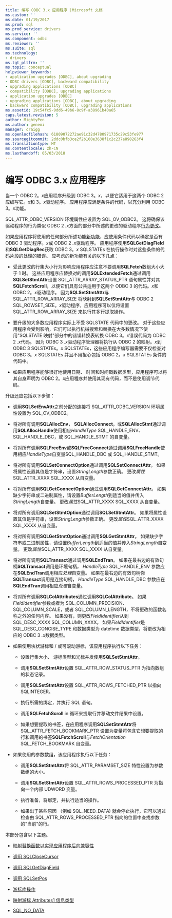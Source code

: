 ```yaml
---
title: 编写 ODBC 3.x 应用程序 |Microsoft 文档
ms.custom: ''
ms.date: 01/19/2017
ms.prod: sql
ms.prod_service: drivers
ms.service: ''
ms.component: odbc
ms.reviewer: ''
ms.suite: sql
ms.technology:
- drivers
ms.tgt_pltfrm: ''
ms.topic: conceptual
helpviewer_keywords:
- application upgrades [ODBC], about upgrading
- ODBC drivers [ODBC], backward compatibility
- upgrading applications [ODBC]
- compatibility [ODBC], upgrading applications
- application upgrades [ODBC]
- upgrading applications [ODBC], about upgrading
- backward compatibility [ODBC], upgrading applications
ms.assetid: 19c54fc5-9dd6-49b6-8c9f-a38961b40a65
caps.latest.revision: 5
author: MightyPen
ms.author: genemi
manager: craigg
ms.openlocfilehash: 61809072272ae91c32d4780971735c29c53fe977
ms.sourcegitcommit: 2ddc0bfb3ce2f2b160e3638f1c2c237a898263f4
ms.translationtype: HT
ms.contentlocale: zh-CN
ms.lasthandoff: 05/03/2018
---
```

# <a name="writing-odbc-3x-applications"></a>编写 ODBC 3.x 应用程序
当一个 ODBC 2。*x*应用程序升级到 ODBC 3。*x*，以便它适用于这两个 ODBC 2 应编写它。*x*和 3。*x*驱动程序。 应用程序应满足条件的代码，以充分利用 ODBC 3。*x*功能。  
  
 SQL_ATTR_ODBC_VERSION 环境属性应设置为 SQL_OV_ODBC2。 这将确保该驱动程序的行为类似 ODBC 2 *.x*方面的部分中所述的更改的驱动程序[行为更改](../../../odbc/reference/develop-app/behavioral-changes.md)。  
  
 如果应用程序将使用的任何部分所述功能[新功能](../../../odbc/reference/develop-app/new-features.md)，应使用条件代码以确定是否有 ODBC 3 驱动程序。*x*或 ODBC 2 *.x*驱动程序。 应用程序使用**SQLGetDiagField**和**SQLGetDiagRec**获取 ODBC 3。*x* SQLSTATEs 在执行操作时对这些条件的代码片段的处理的错误。 应考虑的新功能有关的以下几点：  
  
-   受此更改的行集大小行为影响应用程序应注意不要调用**SQLFetch**数组大小大于 1 时。 这些应用程序应替换对的调用**SQLExtendedFetch**通过调用**SQLSetStmtAttr**设置 SQL_ATTR_ARRAY_STATUS_PTR 语句属性并对其**SQLFetchScroll**，以便它们具有公共适用于这两个 ODBC 3 的代码。*x*和 ODBC 2。*x*驱动程序。 因为**SQLSetStmtAttr**与 SQL_ATTR_ROW_ARRAY_SIZE 将映射到**SQLSetStmtAttr**与 ODBC 2 SQL_ROWSET_SIZE。*x*驱动程序，应用程序可以仅将设置 SQL_ATTR_ROW_ARRAY_SIZE 来执行其多行提取操作。  
  
-   要升级的大多数应用程序实际上不受 SQLSTATE 代码中的更改。 对于这些应用程序会受到影响，它们可以执行机械搜索和替换在大多数情况下使用"SQLSTATE 映射"部分中的错误转换表转换 ODBC 3。*x*错误代码为 ODBC 2 *.x*代码。 因为 ODBC 3 *.x*驱动程序管理器将执行从 ODBC 2 的映射。*x*到 ODBC 3 SQLSTATEs。*x* SQLSTATEs，这些应用程序编写器需要不仅检查对 ODBC 3。*x* SQLSTATEs 并且不用担心包括 ODBC 2。*x* SQLSTATEs 条件的代码中。  
  
-   如果应用程序能够很好地使用日期、 时间和时间戳数据类型，应用程序可以将其自身声明为 ODBC 2。*x*应用程序并使用其现有代码，而不是使用调节代码。  
  
 升级还应包括以下步骤：  
  
-   调用**SQLSetEnvAttr**之前分配的连接将 SQL_ATTR_ODBC_VERSION 环境属性设置为 SQL_OV_ODBC2。  
  
-   将对所有调用**SQLAllocEnv**， **SQLAllocConnect**，或**SQLAllocStmt**通过调用**SQLAllocHandle**使用相应*HandleType* SQL_HANDLE_ENV、 SQL_HANDLE_DBC，或 SQL_HANDLE_STMT 的自变量。  
  
-   将对所有调用**SQLFreeEnv**或**SQLFreeConnect**通过调用**SQLFreeHandle**使用相应*HandleType*自变量SQL_HANDLE_DBC 或 SQL_HANDLE_STMT。  
  
-   将对所有调用**SQLSetConnectOption**通过调用**SQLSetConnectAttr**。 如果将属性设置其值是字符串，设置*StringLength*参数正确。 更改*属性*SQL_ATTR_XXXX SQL_XXXX 从自变量。  
  
-   将对所有调用**SQLGetConnectOption**通过调用**SQLGetConnectAttr**。 如果缺少字符串或二进制属性，请设置*BufferLength*到适当的值并传入*StringLength*自变量。 更改*属性*SQL_ATTR_XXXX SQL_XXXX 从自变量。  
  
-   将对所有调用**SQLSetStmtOption**通过调用**SQLSetStmtAttr**。 如果将属性设置其值是字符串，设置*StringLength*参数正确。 更改*属性*SQL_ATTR_XXXX SQL_XXXX 从自变量。  
  
-   将对所有调用**SQLGetStmtOption**通过调用**SQLGetStmtAttr**。 如果缺少字符串或二进制属性，请设置*BufferLength*到适当的值并传入*StringLength*自变量。 更改*属性*SQL_ATTR_XXXX SQL_XXXX 从自变量。  
  
-   将对所有调用**SQLTransact**通过调用**SQLEndTran**。 如果在最右边的有效句柄**SQLTransact**调用是环境句柄， *HandleType* SQL_HANDLE_ENV 参数应在**SQLEndTran**调用相应*处理*自变量。 如果在最右边的有效句柄你**SQLTransact**调用是连接句柄， *HandleType* SQL_HANDLE_DBC 参数应在**SQLEndTran**调用相应*处理*自变量。  
  
-   将对所有调用**SQLColAttributes**通过调用**SQLColAttribute**。 如果*FieldIdentifier*参数或者为 SQL_COLUMN_PRECISION、 SQL_COLUMN_SCALE，或者 SQL_COLUMN_LENGTH，不将更改的函数名称之外的任何内容。 如果没有，则更改*FieldIdentifier*从到 SQL_DESC_XXXX SQL_COLUMN_XXXX。 如果*FieldIdentifier*是 SQL_DESC_CONCISE_TYPE 和数据类型为 datetime 数据类型，将更改为相应的 ODBC 3 *.x*数据类型。  
  
-   如果使用块状游标和 / 或可滚动游标，该应用程序执行以下任务：  
  
    -   设置行集大小、 游标类型和光标并发使用**SQLSetStmtAttr**。  
  
    -   调用**SQLSetStmtAttr**设置 SQL_ATTR_ROW_STATUS_PTR 为指向数组的状态记录。  
  
    -   调用**SQLSetStmtAttr**设置 SQL_ATTR_ROWS_FETCHED_PTR 以指向 SQLINTEGER。  
  
    -   执行所需的绑定，并执行 SQL 语句。  
  
    -   调用**SQLFetchScroll** in 循环来提取行并移动文件结果中设置。  
  
    -   如果想要提取的书签，在应用程序调用**SQLSetStmtAttr**将 SQL_ATTR_FETCH_BOOKMARK_PTR 设置为变量将包含它想要提取的行和调用的书签**SQLFetchScroll**与*FetchOrientation* SQL_FETCH_BOOKMARK 自变量。  
  
-   如果使用的参数数组，该应用程序执行以下任务：  
  
    -   调用**SQLSetStmtAttr**将 SQL_ATTR_PARAMSET_SIZE 特性设置为参数数组的大小。  
  
    -   调用**SQLSetStmtAttr**设置 SQL_ATTR_ROWS_PROCESSED_PTR 为指向一个内部 UDWORD 变量。  
  
    -   执行准备，将绑定，并执行适当的操作。  
  
    -   如果出于某些原因 （例如 SQL_NEED_DATA) 就会停止执行，它可以通过检查由 SQL_ATTR_ROWS_PROCESSED_PTR 指向的位置中查找参数的"当前"的行。  
  
 本部分包含以下主题。  
  
-   [映射替换函数以实现应用程序后向兼容性](../../../odbc/reference/develop-app/mapping-replacement-functions-for-backward-compatibility-of-applications.md)  
  
-   [调用 SQLCloseCursor](../../../odbc/reference/develop-app/calling-sqlclosecursor.md)  
  
-   [调用 SQLGetDiagField](../../../odbc/reference/develop-app/calling-sqlgetdiagfield.md)  
  
-   [调用 SQLSetPos](../../../odbc/reference/develop-app/calling-sqlsetpos.md)  
  
-   [游标库操作](../../../odbc/reference/develop-app/cursor-library-operations.md)  
  
-   [映射游标 Attributes1 信息类型](../../../odbc/reference/develop-app/mapping-the-cursor-attributes1-information-types.md)  
  
-   [SQL_NO_DATA](../../../odbc/reference/develop-app/sql-no-data.md)
